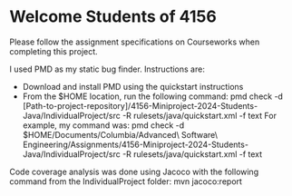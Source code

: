 # Welcome Students of 4156

Please follow the assignment specifications on Courseworks when completing this project.

I used PMD as my static bug finder. Instructions are:
- Download and install PMD using the quickstart instructions
- From the $HOME location, run the following command:
pmd check -d [Path-to-project-repository]/4156-Miniproject-2024-Students-Java/IndividualProject/src -R rulesets/java/quickstart.xml -f text
For example, my command was:
pmd check -d $HOME/Documents/Columbia/Advanced\ Software\ Engineering/Assignments/4156-Miniproject-2024-Students-Java/IndividualProject/src -R rulesets/java/quickstart.xml -f text

Code coverage analysis was done using Jacoco with the following command from the IndividualProject folder:
mvn jacoco:report 